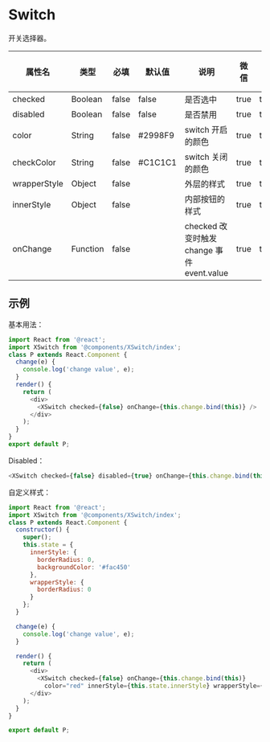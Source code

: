 # Switch

开关选择器。

| 属性名 | 类型 | 必填 | 默认值 | 说明 | 微信 | 支付宝 | 百度 | 快应用 |
| --- | --- | --- | --- | --- | --- | --- | --- | --- |
| checked    | Boolean | false | false   | 是否选中 | true | true | true | true |
| disabled   | Boolean | false | false   | 是否禁用 | true | true | true | true |
| color      | String  | false | #2998F9 | switch 开启的颜色 | true | true | true | true |
| checkColor | String  | false | #C1C1C1 | switch 关闭的颜色 | true | true | true | true |
| wrapperStyle | Object  | false |  | 外层的样式 | true | true | true | true |
| innerStyle | Object  | false |  | 内部按钮的样式 | true | true | true | true |
| onChange   | Function | false |  | checked 改变时触发 change 事件 event.value | true | true | true | true |

## 示例

基本用法：

```js
import React from '@react';
import XSwitch from '@components/XSwitch/index';
class P extends React.Component {
  change(e) {
    console.log('change value', e);
  }
  render() {
    return (
      <div>
        <XSwitch checked={false} onChange={this.change.bind(this)} />
      </div>
    );
  }
}
export default P;
```

Disabled：

```js
<XSwitch checked={false} disabled={true} onChange={this.change.bind(this)} />
```

自定义样式：

```js
import React from '@react';
import XSwitch from '@components/XSwitch/index';
class P extends React.Component {
  constructor() {
    super();
    this.state = {
      innerStyle: {
        borderRadius: 0,
        backgroundColor: '#fac450'
      },
      wrapperStyle: {
        borderRadius: 0
      }
    };
  }

  change(e) {
    console.log('change value', e);
  }

  render() {
    return (
      <div>
        <XSwitch checked={false} onChange={this.change.bind(this)}
          color="red" innerStyle={this.state.innerStyle} wrapperStyle={this.state.wrapperStyle} />
      </div>
    );
  }
}

export default P;
```